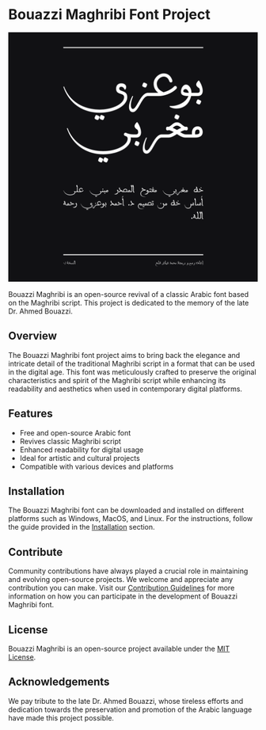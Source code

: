 # Bouazzi Maghribi Font Project

![sample](samples/sample-001.png)

Bouazzi Maghribi is an open-source revival of a classic Arabic font based on the Maghribi script. This project is dedicated to the memory of the late Dr. Ahmed Bouazzi.

## Overview

The Bouazzi Maghribi font project aims to bring back the elegance and intricate detail of the traditional Maghribi script in a format that can be used in the digital age. This font was meticulously crafted to preserve the original characteristics and spirit of the Maghribi script while enhancing its readability and aesthetics when used in contemporary digital platforms.

## Features

- Free and open-source Arabic font
- Revives classic Maghribi script
- Enhanced readability for digital usage
- Ideal for artistic and cultural projects
- Compatible with various devices and platforms

## Installation

The Bouazzi Maghribi font can be downloaded and installed on different platforms such as Windows, MacOS, and Linux. For the instructions, follow the guide provided in the [Installation](installation-guide.md) section.

## Contribute

Community contributions have always played a crucial role in maintaining and evolving open-source projects. We welcome and appreciate any contribution you can make. Visit our [Contribution Guidelines](contribution-guide.md) for more information on how you can participate in the development of Bouazzi Maghribi font.

## License

Bouazzi Maghribi is an open-source project available under the [MIT License](license.md).

## Acknowledgements

We pay tribute to the late Dr. Ahmed Bouazzi, whose tireless efforts and dedication towards the preservation and promotion of the Arabic language have made this project possible.
